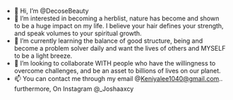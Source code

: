 - 👋 Hi, I’m @DecoseBeauty
- 👀 I’m interested in becoming a herblist, nature has become and shown to be a huge impact on my life. I believe your hair defines your strength, and speak volumes to your spiritual growth.  
- 🌱 I’m currently learning the balance of good structure, being and become a problem solver daily and want the lives of others and MYSELF to be a light breeze. 
- 💞️ I’m looking to collaborate WITH people who have the willingness to overcome challenges, and be an asset to billions of lives on our planet. 
- 📫 You can contact me through my email @Keniyalee1040@gmail.com.. furthermore, On Instagram @_Joshaaxcy 

<!---
DecoseBeauty/DecoseBeauty is a ✨ special ✨ repository because its `README.md` (this file) appears on your GitHub profile.
You can click the Preview link to take a look at your changes.
--->
